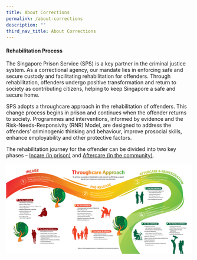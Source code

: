 ```yaml
---
title: About Corrections
permalink: /about-corrections
description: ""
third_nav_title: About Corrections
---
```

#### Rehabilitation Process

The Singapore Prison Service (SPS) is a key partner in the criminal justice system. As a correctional agency, our mandate lies in enforcing safe and secure custody and facilitating rehabilitation for offenders. Through rehabilitation, offenders undergo positive transformation and return to society as contributing citizens, helping to keep Singapore a safe and secure home. 

SPS adopts a throughcare approach in the rehabilitation of offenders. This change process begins in prison and continues when the offender returns to society. Programmes and interventions, informed by evidence and the Risk-Needs-Responsivity (RNR) Model, are designed to address the offenders’ criminogenic thinking and behaviour, improve prosocial skills, enhance employability and other protective factors.

The rehabilitation journey for the offender can be divided into two key phases – [Incare (in prison)](/corrections-process/about-corrections/incare) and [Aftercare (in the community)](/corrections-process/about-corrections/aftercare).

![](/images/Rehabilitation/Reintegration%20Roadmap.jpg)